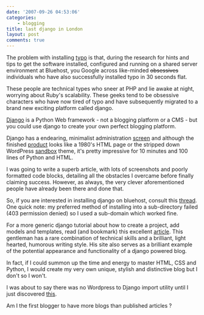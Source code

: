 ```yaml
---
date: '2007-09-26 04:53:06'
categories:
    - blogging
title: last django in London
layout: post
comments: true
---
```

The problem with installing
[typo](http://www.nbrightside.com/blog/2007/09/25/wordpress-23-and-typo/)
is that, during the research for hints and tips to get the software
installed, configured and running on a shared server environment at
Bluehost, you Google across like-minded ~~obsessives~~ individuals who
have also successfully installed typo in 30 seconds flat.

These people are technical types who sneer at PHP and lie awake at
night, worrying about Ruby's scalability. These geeks tend to be
obsessive characters who have now tired of typo and have subsequently
migrated to a brand new exciting platform called django.

[Django](http://www.djangoproject.com/) is a Python Web framework - not
a blogging platform or a CMS - but you could use django to create your
own perfect blogging platform.

Django has a endearing, minimalist administration
[screen](http://picasaweb.google.com/nbrightside/Blog/photo#5114597340304921426)
and although the finished
[product](http://picasaweb.google.com/nbrightside/Blog/photo#5115173497282777954)
looks like a 1980's HTML page or the stripped down WordPress
[sandbox](http://www.plaintxt.org/themes/sandbox/) theme, it's pretty
impressive for 10 minutes and 100 lines of Python and HTML.

I was going to write a superb article, with lots of screenshots and
poorly formatted code blocks, detailing all the obstacles I overcame
before finally claiming success. However, as always, the very clever
aforementioned people have already been there and done that.

So, if you are interested in installing django on bluehost, consult this
[thread](http://www.bluehostforum.com/showthread.php?t=715). One quick
note: my preferred method of installing into a sub-directory failed (403
permission denied) so I used a sub-domain which worked fine.

For a more generic django tutorial about how to create a project, add
models and templates, read (and bookmark) this excellent
[article](http://fallingbullets.com/blog/2006/aug/06/wordpress-clone-27-seconds-part-1-40/).
This gentleman has a rare combination of technical skills and a
brilliant, light hearted, humorous writing style. His site also serves
as a brilliant example of the potential appearance and functionality of
a django powered blog.

In fact, if I could summon up the time and energy to master HTML, CSS
and Python, I would create my very own unique, stylish and distinctive
blog but I don't so I won't.

I was about to say there was no Wordpress to Django import utility until
I just discovered
[this](http://code.google.com/p/django-wordpress-admin/).

Am I the first blogger to have more blogs than published articles ?
